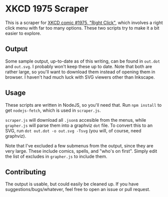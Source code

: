 # XKCD 1975 Scraper

This is a scraper for [XKCD comic #1975, "Right Click"](https://xkcd.com/1975/), which involves a right click menu with far too many options. These two scripts try to make it a bit easier to explore.

## Output
Some sample output, up-to-date as of this writing, can be found in `out.dot` and `out.svg`. I probably won't keep these up to date. Note that both are rather large, so you'll want to download them instead of opening them in browser. I haven't had much luck with SVG viewers other than Inkscape.

## Usage
These scripts are written in NodeJS, so you'll need that. Run `npm install` to get `nodejs-fetch`, which is used in `scraper.js`.

`scraper.js` will download all `.json`s accesible from the menus, while `grapher.js` will parse them into a graphviz `dot` file. To convert this to an SVG, run `dot out.dot -o out.svg -Tsvg` (you will, of course, need graphviz).

Note that I've excluded a few submenus from the output, since they are very large. These include comics, spells, and "who's on first". Simply edit the list of excludes in `grapher.js` to include them.

## Contributing
The output is usable, but could easily be cleaned up. If you have suggestions/bugs/whatever, feel free to open an issue or pull request.
